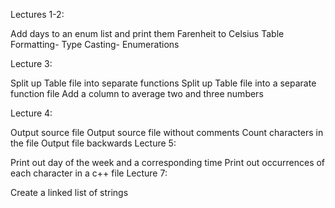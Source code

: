 Lectures 1-2:

Add days to an enum list and print them
Farenheit to Celsius Table
Formatting- Type Casting- Enumerations

Lecture 3:

Split up Table file into separate functions
Split up Table file into a separate function file
Add a column to average two and three numbers

Lecture 4:

Output source file
Output source file without comments
Count characters in the file
Output file backwards
Lecture 5:

Print out day of the week and a corresponding time
Print out occurrences of each character in a c++ file
Lecture 7:

Create a linked list of strings
